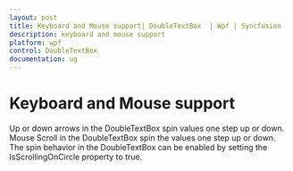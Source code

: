 ```yaml
---
layout: post
title: Keyboard and Mouse support| DoubleTextBox  | Wpf | Syncfusion
description: keyboard and mouse support
platform: wpf
control: DoubleTextBox 
documentation: ug
---
```


# Keyboard and Mouse support

Up or down arrows in the DoubleTextBox spin values one step up or down. Mouse Scroll in the DoubleTextBox spin the values one step up or down. The spin behavior in the DoubleTextBox can be enabled by setting the IsScrollingOnCircle property to true.

